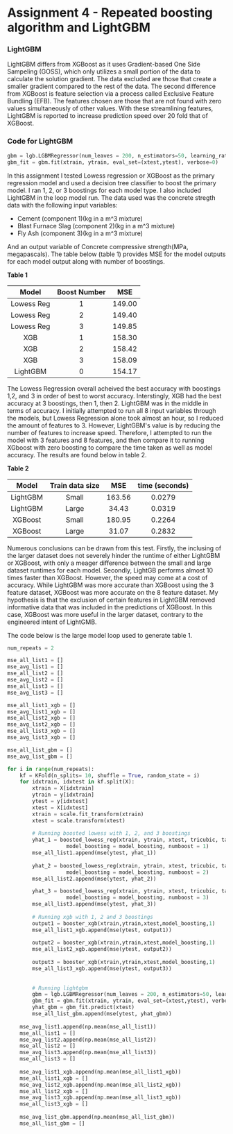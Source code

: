 # Assignment 4 - Repeated boosting algorithm and LightGBM

### LightGBM
LightGBM differs from XGBoost as it uses Gradient-based One Side Sampeling (GOSS), which only utilizes a small portion of the data to calculate the solution gradient. The data excluded are those that create a smaller gradient compared to the rest of the data.  The second difference from XGBoost is feature selection via a process called Exclusive Feature Bundling (EFB). The features chosen are those that are not found with zero values simultaneously of other values. With these streamlining features, LightGBM is reported to increase prediction speed over 20 fold that of XGBoost. 

### Code for LightGBM
```python
gbm = lgb.LGBMRegressor(num_leaves = 200, n_estimators=50, learning_rate = 0.1, max_depth = 50)
gbm_fit = gbm.fit(xtrain, ytrain, eval_set=(xtest,ytest), verbose=0)
```
In this assignment I tested Lowess regression or XGBoost as the primary regression model and used a decision tree classifier to boost the primary model. I ran 1, 2, or 3 boostings for each model type. I also included LightGBM in the loop model run. The data used was the concrete stregth data with the following input variables:
 - Cement (component 1)(kg in a m^3 mixture)
 - Blast Furnace Slag (component 2)(kg in a m^3 mixture)
 - Fly Ash (component 3)(kg in a m^3 mixture)

And an output variable of Concrete compressive strength(MPa, megapascals). The table below (table 1) provides MSE for the model outputs for each model output along with number of boostings.

**Table 1**

| Model | Boost Number    | MSE
| :---:  | :---: | :---: |
| Lowess Reg | 1 | 149.00
| Lowess Reg | 2 | 149.40
| Lowess Reg | 3 | 149.85
| XGB | 1 | 158.30
| XGB | 2 | 158.42
| XGB | 3 | 158.09
|LightGBM | 0 | 154.17

The Lowess Regression overall acheived the best accuracy with boostings 1,2, and 3 in order of best to worst accuracy. Interstingly, XGB had the best accuracy at 3 boostings, then 1, then 2. LightGBM was in the middle in terms of accuracy. I initially attempted to run all 8 input variables through the models, but Lowess Regression alone took almost an hour, so I reduced the amount of features to 3. However, LightGBM's value is by reducing the number of features to increase speed. Therefore, I attempted to run the model with 3 features and 8 features, and then compare it to running XGboost with zero boosting to compare the time taken as well as model accuracy. The results are found below in table 2.

**Table 2**

| Model |Train data size |  MSE | time (seconds)
| :---: | :---: | :---: | :---: |
| LightGBM | Small | 163.56 | 0.0279
| LightGBM | Large | 34.43 | 0.0319 
| XGBoost | Small | 180.95 | 0.2264
| XGBoost | Large | 31.07 | 0.2832

Numerous conclusions can be drawn from this test. Firstly, the inclusing of the larger dataset does not severely hinder the runtime of either LightGBM or XGBoost, with only a meager difference between the small and large dataset runtimes for each model. Secondly, LightGB performs almost 10 times faster than XGBoost. However, the speed may come at a cost of accuracy. While LightGBM was more accurate than XGBoost using the 3 feature dataset, XGBoost was more accurate on the 8 feature dataset. My hypothesis is that the exclusion of certain features in LightGBM removed informative data that was included in the predictions of XGBoost. In this case, XGBoost was more useful in the larger dataset, contrary to the engineered intent of LightGMB.

The code below is the large model loop used to generate table 1.
```python
num_repeats = 2

mse_all_list1 = []
mse_avg_list1 = []
mse_all_list2 = []
mse_avg_list2 = []
mse_all_list3 = []
mse_avg_list3 = []

mse_all_list1_xgb = []
mse_avg_list1_xgb = []
mse_all_list2_xgb = []
mse_avg_list2_xgb = []
mse_all_list3_xgb = []
mse_avg_list3_xgb = []

mse_all_list_gbm = []
mse_avg_list_gbm = []

for i in range(num_repeats):
    kf = KFold(n_splits= 10, shuffle = True, random_state = i)
    for idxtrain, idxtest in kf.split(X):
        xtrain = X[idxtrain]
        ytrain = y[idxtrain]
        ytest = y[idxtest]
        xtest = X[idxtest]
        xtrain = scale.fit_transform(xtrain)
        xtest = scale.transform(xtest)
        
        # Running boosted lowess with 1, 2, and 3 boostings
        yhat_1 = boosted_lowess_reg(xtrain, ytrain, xtest, tricubic, tau=0.5, intercept= True, 
                   model_boosting = model_boosting, numboost = 1)
        mse_all_list1.append(mse(ytest, yhat_1))
        
        yhat_2 = boosted_lowess_reg(xtrain, ytrain, xtest, tricubic, tau=0.5, intercept= True, 
                   model_boosting = model_boosting, numboost = 2)
        mse_all_list2.append(mse(ytest, yhat_2))

        yhat_3 = boosted_lowess_reg(xtrain, ytrain, xtest, tricubic, tau=0.5, intercept= True, 
                   model_boosting = model_boosting, numboost = 3)
        mse_all_list3.append(mse(ytest, yhat_3))
    
        # Running xgb with 1, 2 and 3 boostings 
        output1 = booster_xgb(xtrain,ytrain,xtest,model_boosting,1)
        mse_all_list1_xgb.append(mse(ytest, output1))
        
        output2 = booster_xgb(xtrain,ytrain,xtest,model_boosting,1)
        mse_all_list2_xgb.append(mse(ytest, output2))
        
        output3 = booster_xgb(xtrain,ytrain,xtest,model_boosting,1)
        mse_all_list3_xgb.append(mse(ytest, output3))
    
    
        # Running lightgbm 
        gbm = lgb.LGBMRegressor(num_leaves = 200, n_estimators=50, learning_rate = 0.1, max_depth = 50)
        gbm_fit = gbm.fit(xtrain, ytrain, eval_set=(xtest,ytest), verbose=0, )
        yhat_gbm = gbm_fit.predict(xtest)
        mse_all_list_gbm.append(mse(ytest, yhat_gbm))
        
    mse_avg_list1.append(np.mean(mse_all_list1))
    mse_all_list1 = []
    mse_avg_list2.append(np.mean(mse_all_list2))
    mse_all_list2 = []
    mse_avg_list3.append(np.mean(mse_all_list3))
    mse_all_list3 = []
    
    mse_avg_list1_xgb.append(np.mean(mse_all_list1_xgb))
    mse_all_list1_xgb = []
    mse_avg_list2_xgb.append(np.mean(mse_all_list2_xgb))
    mse_all_list2_xgb = []
    mse_avg_list3_xgb.append(np.mean(mse_all_list3_xgb))
    mse_all_list3_xgb = []
    
    mse_avg_list_gbm.append(np.mean(mse_all_list_gbm))
    mse_all_list_gbm = []
```
